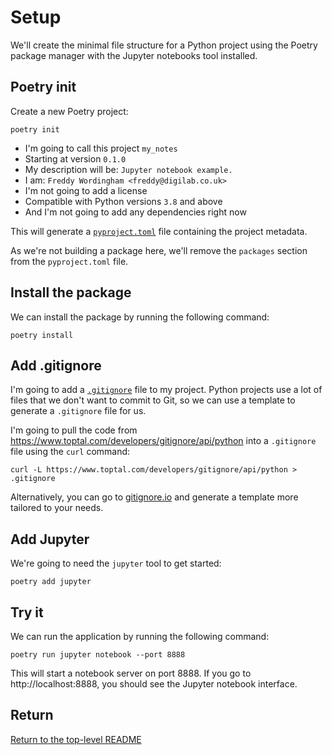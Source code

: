 # Setup

We'll create the minimal file structure for a Python project using the Poetry package manager with the Jupyter notebooks tool installed.

## Poetry init

Create a new Poetry project:

```shell
poetry init
```

-   I'm going to call this project `my_notes`
-   Starting at version `0.1.0`
-   My description will be: `Jupyter notebook example.`
-   I am: `Freddy Wordingham <freddy@digilab.co.uk>`
-   I'm not going to add a license
-   Compatible with Python versions `3.8` and above
-   And I'm not going to add any dependencies right now

This will generate a [`pyproject.toml`](./pyproject.toml) file containing the project metadata.

As we're not building a package here, we'll remove the `packages` section from the `pyproject.toml` file.

## Install the package

We can install the package by running the following command:

```shell
poetry install
```

## Add .gitignore

I'm going to add a [`.gitignore`](./.gitignore) file to my project.
Python projects use a lot of files that we don't want to commit to Git, so we can use a template to generate a `.gitignore` file for us.

I'm going to pull the code from https://www.toptal.com/developers/gitignore/api/python into a `.gitignore` file using the `curl` command:

```shell
curl -L https://www.toptal.com/developers/gitignore/api/python > .gitignore
```

Alternatively, you can go to [gitignore.io](https://gitignore.io/) and generate a template more tailored to your needs.

## Add Jupyter

We're going to need the `jupyter` tool to get started:

```shell
poetry add jupyter
```

## Try it

We can run the application by running the following command:

```shell
poetry run jupyter notebook --port 8888
```

This will start a notebook server on port 8888.
If you go to http://localhost:8888, you should see the Jupyter notebook interface.

## Return

[Return to the top-level README](./../../README.md)
